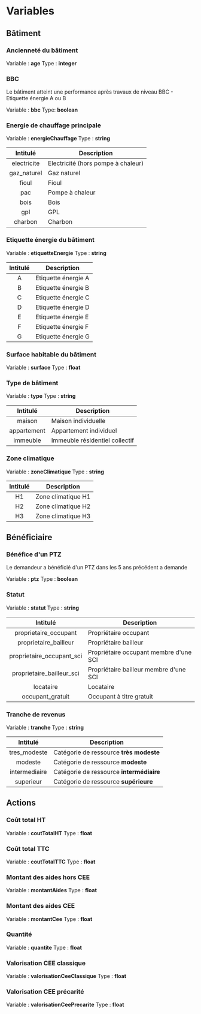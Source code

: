 # Variables

## Bâtiment

### Ancienneté du bâtiment

Variable : **age**
Type : **integer**

### BBC

Le bâtiment atteint une performance après travaux de niveau BBC - Etiquette énergie A ou B

Variable : **bbc**
Type: **boolean**

### Energie de chauffage principale

Variable : **energieChauffage**
Type : **string**

| Intitulé | Description |
|:--------:|-------------|
| electricite | Electricité (hors pompe à chaleur) |
| gaz_naturel | Gaz naturel |
| fioul | Fioul |
| pac | Pompe à chaleur |
| bois | Bois |
| gpl | GPL |
| charbon | Charbon |

### Etiquette énergie du bâtiment

Variable : **etiquetteEnergie**
Type : **string**

| Intitulé | Description |
|:--------:|-------------|
| A | Etiquette énergie A |
| B | Etiquette énergie B |
| C | Etiquette énergie C |
| D | Etiquette énergie D |
| E | Etiquette énergie E |
| F | Etiquette énergie F |
| G | Etiquette énergie G |

### Surface habitable du bâtiment

Variable : **surface**
Type : **float**

### Type de bâtiment

Variable : **type**
Type : **string**

| Intitulé | Description |
|:--------:|-------------|
| maison | Maison individuelle|
| appartement | Appartement individuel |
| immeuble | Immeuble résidentiel collectif |

### Zone climatique

Variable : **zoneClimatique**
Type : **string**

| Intitulé | Description |
|:--------:|-------------|
| H1 | Zone climatique H1 |
| H2 | Zone climatique H2 |
| H3 | Zone climatique H3 |

## Bénéficiaire

### Bénéfice d'un PTZ

Le demandeur a bénéficié d'un PTZ dans les 5 ans précédent a demande

Variable : **ptz**
Type : **boolean**

### Statut

Variable : **statut**
Type : **string**

| Intitulé | Description |
|:--------:|-------------|
| proprietaire_occupant | Propriétaire occupant |
| proprietaire_bailleur | Propriétaire bailleur |
| proprietaire_occupant_sci | Propriétaire occupant membre d'une SCI |
| proprietaire_bailleur_sci | Propriétaire bailleur membre d'une SCI |
| locataire | Locataire |
| occupant_gratuit | Occupant à titre gratuit |

### Tranche de revenus

Variable : **tranche**
Type : **string**

| Intitulé | Description |
|:--------:|-------------|
| tres_modeste | Catégorie de ressource **très modeste** |
| modeste | Catégorie de ressource **modeste** |
| intermediaire | Catégorie de ressource **intermédiaire** |
| superieur | Catégorie de ressource **supérieure** |

## Actions

### Coût total HT

Variable : **coutTotalHT**
Type : **float**

### Coût total TTC

Variable : **coutTotalTTC**
Type : **float**

### Montant des aides hors CEE

Variable : **montantAides**
Type : **float**

### Montant des aides CEE

Variable : **montantCee**
Type : **float**

### Quantité

Variable : **quantite**
Type : **float**

### Valorisation CEE classique

Variable : **valorisationCeeClassique**
Type : **float**

### Valorisation CEE précarité

Variable : **valorisationCeePrecarite**
Type : **float**
